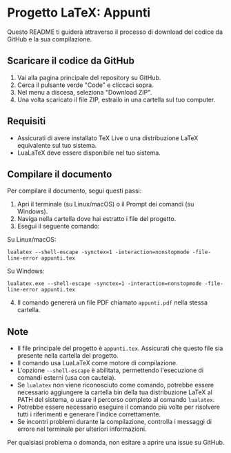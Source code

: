 # Progetto LaTeX: Appunti

Questo README ti guiderà attraverso il processo di download del codice da GitHub e la sua compilazione.

## Scaricare il codice da GitHub

1. Vai alla pagina principale del repository su GitHub.
2. Cerca il pulsante verde "Code" e cliccaci sopra.
3. Nel menu a discesa, seleziona "Download ZIP".
4. Una volta scaricato il file ZIP, estrailo in una cartella sul tuo computer.

## Requisiti

- Assicurati di avere installato TeX Live o una distribuzione LaTeX equivalente sul tuo sistema.
- LuaLaTeX deve essere disponibile nel tuo sistema.

## Compilare il documento

Per compilare il documento, segui questi passi:

1. Apri il terminale (su Linux/macOS) o il Prompt dei comandi (su Windows).
2. Naviga nella cartella dove hai estratto i file del progetto.
3. Esegui il seguente comando:

Su Linux/macOS:
```
lualatex --shell-escape -synctex=1 -interaction=nonstopmode -file-line-error appunti.tex
```

Su Windows:
```
lualatex.exe --shell-escape -synctex=1 -interaction=nonstopmode -file-line-error appunti.tex
```

4. Il comando genererà un file PDF chiamato `appunti.pdf` nella stessa cartella.

## Note

- Il file principale del progetto è `appunti.tex`. Assicurati che questo file sia presente nella cartella del progetto.
- Il comando usa LuaLaTeX come motore di compilazione.
- L'opzione `--shell-escape` è abilitata, permettendo l'esecuzione di comandi esterni (usa con cautela).
- Se `lualatex` non viene riconosciuto come comando, potrebbe essere necessario aggiungere la cartella bin della tua distribuzione LaTeX al PATH del sistema, o usare il percorso completo al comando `lualatex`.
- Potrebbe essere necessario eseguire il comando più volte per risolvere tutti i riferimenti e generare l'indice correttamente.
- Se incontri problemi durante la compilazione, controlla i messaggi di errore nel terminale per ulteriori informazioni.

Per qualsiasi problema o domanda, non esitare a aprire una issue su GitHub.
